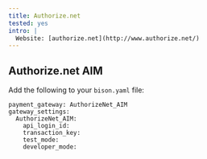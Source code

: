 ```yaml
---
title: Authorize.net
tested: yes
intro: |
  Website: [authorize.net](http://www.authorize.net/)
---
```


## Authorize.net AIM
Add the following to your `bison.yaml` file:
~~~
payment_gateway: AuthorizeNet_AIM
gateway_settings:
  AuthorizeNet_AIM:
    api_login_id:
    transaction_key:
    test_mode:
    developer_mode:
~~~